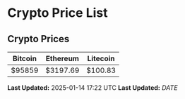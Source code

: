# Crypto Price List

## Crypto Prices
| Bitcoin | Ethereum | Litecoin |
| ------- | -------- | -------- |
| $95859 | $3197.69 | $100.83 |
**Last Updated:** 2025-01-14 17:22 UTC
**Last Updated:** $DATE$
